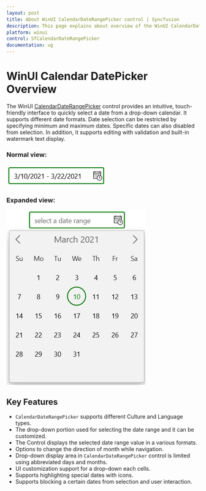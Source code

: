 ```yaml
---
layout: post
title: About WinUI CalendarDateRangePicker control | Syncfusion
description: This page explains about overview of the WinUI CalendarDateRangePicker (SfCalendarDateRangePicker) control and its overall customization features.
platform: winui
control: SfCalendarDateRangePicker
documentation: ug
---
```


# WinUI Calendar DatePicker Overview

The WinUI [CalendarDateRangePicker](https://help.syncfusion.com/cr/winui/Syncfusion.UI.Xaml.Calendar.SfCalendarDateRangePicker.html) control provides an intuitive, touch-friendly interface to quickly select a date from a drop-down calendar. It supports different date formats. Date selection can be restricted by specifying minimum and maximum dates. Specific dates can also disabled from selection. In addition, it supports editing with validation and built-in watermark text display.

### Normal view:

![CalendarDateRangePicker with normal view](Getting-Started_images/Overview_img1.png)

### Expanded view:

![CalendarDateRangePicker with dropdown date spinner](Getting-Started_images/Overview_img2.png)

## Key Features

* `CalendarDateRangePicker` supports different Culture and Language types.
* The drop-down portion used for selecting the date range and it can be customized.
* The Control displays the selected date range value in a various formats.
* Options to change the direction of month while navigation.
* Drop-down display area in `CalendarDateRangePicker` control is limited using abbreviated days and months.
* UI customization support for a drop-down each cells.
* Supports highlighting special dates with icons.
* Supports blocking a certain dates from selection and user interaction.